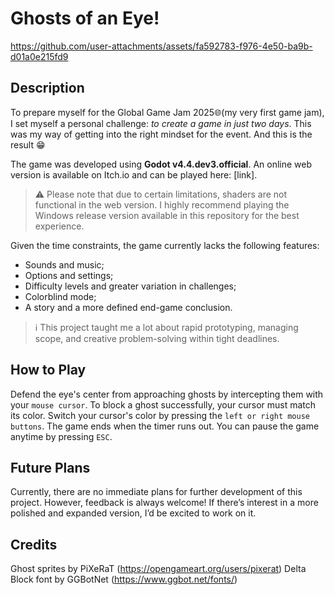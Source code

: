 # Ghosts of an Eye!

https://github.com/user-attachments/assets/fa592783-f976-4e50-ba9b-d01a0e215fd9

## Description

To prepare myself for the Global Game Jam 2025🌐(my very first game jam), I set myself a personal challenge: *to create a game in just two days*. This was my way of getting into the right mindset for the event. And this is the result 😁

The game was developed using **Godot v4.4.dev3.official**. An online web version is available on Itch.io and can be played here: [link].

> ⚠️ Please note that due to certain limitations, shaders are not
> functional in the web version. I highly recommend playing the Windows release version available in this repository for the best experience.

Given the time constraints, the game currently lacks the following features:

-   Sounds and music;
-   Options and settings;
-   Difficulty levels and greater variation in challenges;
-   Colorblind mode;
-   A story and a more defined end-game conclusion.

> ℹ️ This project taught me a lot about rapid prototyping, managing scope,
> and creative problem-solving within tight deadlines.

## How to Play

Defend the eye's center from approaching ghosts by intercepting them with your `mouse cursor`.
To block a ghost successfully, your cursor must match its color.
Switch your cursor's color by pressing the `left or right mouse buttons`.
The game ends when the timer runs out.
You can pause the game anytime by pressing `ESC`.

## Future Plans

Currently, there are no immediate plans for further development of this project. However, feedback is always welcome! If there’s interest in a more polished and expanded version, I’d be excited to work on it.

## Credits

Ghost sprites by PiXeRaT (https://opengameart.org/users/pixerat)
Delta Block font by GGBotNet (https://www.ggbot.net/fonts/)
